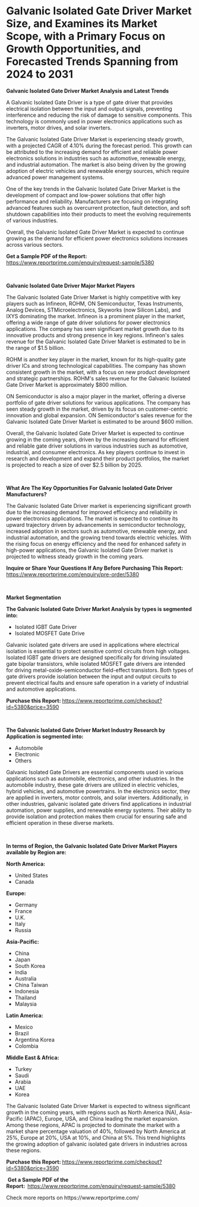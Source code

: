 <p><h1>Galvanic Isolated Gate Driver Market Size, and Examines its Market Scope, with a Primary Focus on Growth Opportunities, and Forecasted Trends Spanning from 2024 to 2031</h1></p><p><strong>Galvanic Isolated Gate Driver Market Analysis and Latest Trends</strong></p>
<p><p>A Galvanic Isolated Gate Driver is a type of gate driver that provides electrical isolation between the input and output signals, preventing interference and reducing the risk of damage to sensitive components. This technology is commonly used in power electronics applications such as inverters, motor drives, and solar inverters.</p><p>The Galvanic Isolated Gate Driver Market is experiencing steady growth, with a projected CAGR of 4.10% during the forecast period. This growth can be attributed to the increasing demand for efficient and reliable power electronics solutions in industries such as automotive, renewable energy, and industrial automation. The market is also being driven by the growing adoption of electric vehicles and renewable energy sources, which require advanced power management systems.</p><p>One of the key trends in the Galvanic Isolated Gate Driver Market is the development of compact and low-power solutions that offer high performance and reliability. Manufacturers are focusing on integrating advanced features such as overcurrent protection, fault detection, and soft shutdown capabilities into their products to meet the evolving requirements of various industries.</p><p>Overall, the Galvanic Isolated Gate Driver Market is expected to continue growing as the demand for efficient power electronics solutions increases across various sectors.</p></p>
<p><strong>Get a Sample PDF of the Report:&nbsp;</strong> <a href="https://www.reportprime.com/enquiry/request-sample/5380">https://www.reportprime.com/enquiry/request-sample/5380</a></p>
<p>&nbsp;</p>
<p><strong>Galvanic Isolated Gate Driver Major Market Players</strong></p>
<p><p>The Galvanic Isolated Gate Driver Market is highly competitive with key players such as Infineon, ROHM, ON Semiconductor, Texas Instruments, Analog Devices, STMicroelectronics, Skyworks (now Silicon Labs), and IXYS dominating the market. Infineon is a prominent player in the market, offering a wide range of gate driver solutions for power electronics applications. The company has seen significant market growth due to its innovative products and strong presence in key regions. Infineon's sales revenue for the Galvanic Isolated Gate Driver Market is estimated to be in the range of $1.5 billion.</p><p>ROHM is another key player in the market, known for its high-quality gate driver ICs and strong technological capabilities. The company has shown consistent growth in the market, with a focus on new product development and strategic partnerships. ROHM's sales revenue for the Galvanic Isolated Gate Driver Market is approximately $800 million.</p><p>ON Semiconductor is also a major player in the market, offering a diverse portfolio of gate driver solutions for various applications. The company has seen steady growth in the market, driven by its focus on customer-centric innovation and global expansion. ON Semiconductor's sales revenue for the Galvanic Isolated Gate Driver Market is estimated to be around $600 million.</p><p>Overall, the Galvanic Isolated Gate Driver Market is expected to continue growing in the coming years, driven by the increasing demand for efficient and reliable gate driver solutions in various industries such as automotive, industrial, and consumer electronics. As key players continue to invest in research and development and expand their product portfolios, the market is projected to reach a size of over $2.5 billion by 2025.</p></p>
<p>&nbsp;</p>
<p><strong>What Are The Key Opportunities For Galvanic Isolated Gate Driver Manufacturers?</strong></p>
<p><p>The Galvanic Isolated Gate Driver market is experiencing significant growth due to the increasing demand for improved efficiency and reliability in power electronics applications. The market is expected to continue its upward trajectory driven by advancements in semiconductor technology, increased adoption in sectors such as automotive, renewable energy, and industrial automation, and the growing trend towards electric vehicles. With the rising focus on energy efficiency and the need for enhanced safety in high-power applications, the Galvanic Isolated Gate Driver market is projected to witness steady growth in the coming years.</p></p>
<p><strong>Inquire or Share Your Questions If Any Before Purchasing This Report:</strong> <a href="https://www.reportprime.com/enquiry/pre-order/5380">https://www.reportprime.com/enquiry/pre-order/5380</a></p>
<p>&nbsp;</p>
<p><strong>Market Segmentation</strong></p>
<p><strong>The Galvanic Isolated Gate Driver Market Analysis by types is segmented into:</strong></p>
<p><ul><li>Isolated IGBT Gate Driver</li><li>Isolated MOSFET Gate Drive</li></ul></p>
<p><p>Galvanic isolated gate drivers are used in applications where electrical isolation is essential to protect sensitive control circuits from high voltages. Isolated IGBT gate drivers are designed specifically for driving insulated gate bipolar transistors, while isolated MOSFET gate drivers are intended for driving metal-oxide-semiconductor field-effect transistors. Both types of gate drivers provide isolation between the input and output circuits to prevent electrical faults and ensure safe operation in a variety of industrial and automotive applications.</p></p>
<p><strong>Purchase this Report:&nbsp;</strong><a href="https://www.reportprime.com/checkout?id=5380&price=3590">https://www.reportprime.com/checkout?id=5380&price=3590</a></p>
<p>&nbsp;</p>
<p><strong>The Galvanic Isolated Gate Driver Market Industry Research by Application is segmented into:</strong></p>
<p><ul><li>Automobile</li><li>Electronic</li><li>Others</li></ul></p>
<p><p>Galvanic Isolated Gate Drivers are essential components used in various applications such as automobile, electronics, and other industries. In the automobile industry, these gate drivers are utilized in electric vehicles, hybrid vehicles, and automotive powertrains. In the electronics sector, they are applied in inverters, motor controls, and solar inverters. Additionally, in other industries, galvanic isolated gate drivers find applications in industrial automation, power supplies, and renewable energy systems. Their ability to provide isolation and protection makes them crucial for ensuring safe and efficient operation in these diverse markets.</p></p>
<p>&nbsp;</p>
<p><strong>In terms of Region, the Galvanic Isolated Gate Driver Market Players available by Region are:</strong></p>
<p>
    <p> <strong> North America: </strong>
        <ul>
            <li>United States</li>
            <li>Canada</li>
        </ul>
        </p> 
    <p> <strong> Europe: </strong>
        <ul>
            <li>Germany</li>
            <li>France</li>
            <li>U.K.</li>
            <li>Italy</li>
            <li>Russia</li>
        </ul>
        </p> 
    <p> <strong> Asia-Pacific: </strong>
        <ul>
            <li>China</li>
            <li>Japan</li>
            <li>South Korea</li>
            <li>India</li>
            <li>Australia</li>
            <li>China Taiwan</li>
            <li>Indonesia</li>
            <li>Thailand</li>
            <li>Malaysia</li>
        </ul>
        </p> 
    <p> <strong> Latin America: </strong>
        <ul>
            <li>Mexico</li>
            <li>Brazil</li>
            <li>Argentina Korea</li>
            <li>Colombia</li>
        </ul>
        </p> 
    <p> <strong> Middle East & Africa: </strong>
        <ul>
            <li>Turkey</li>
            <li>Saudi</li>
            <li>Arabia</li>
            <li>UAE</li>
            <li>Korea</li>
        </ul>
    </p>
    </p>
<p><p>The Galvanic Isolated Gate Driver Market is expected to witness significant growth in the coming years, with regions such as North America (NA), Asia-Pacific (APAC), Europe, USA, and China leading the market expansion. Among these regions, APAC is projected to dominate the market with a market share percentage valuation of 40%, followed by North America at 25%, Europe at 20%, USA at 10%, and China at 5%. This trend highlights the growing adoption of galvanic isolated gate drivers in industries across these regions.</p></p>
<p><strong>Purchase this Report: </strong><a href="https://www.reportprime.com/checkout?id=5380&price=3590">https://www.reportprime.com/checkout?id=5380&price=3590</a></p>
<p>&nbsp;<strong>Get a Sample PDF of the Report:&nbsp;&nbsp;</strong><a href="https://www.reportprime.com/enquiry/request-sample/5380">https://www.reportprime.com/enquiry/request-sample/5380</a></p>
<p><strong></strong></p>
<p>Check more reports on https://www.reportprime.com/</p>